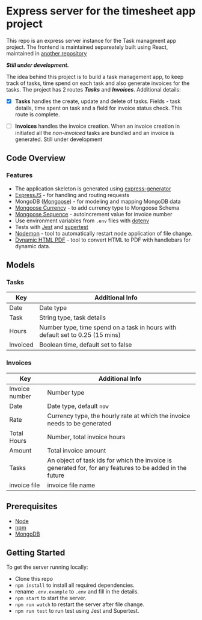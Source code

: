 # Express server for the timesheet app project

This repo is an express server instance for the Task managment app project. The frontend is maintained separeately built using React, maintained in [another repository](https://github.com/fredy-sudhir-james/timesheetapp)

***Still under development.***

The idea behind this project is to build a task management app, to keep track of tasks, time spend on each task and also generate invoices for the tasks. The project has 2 routes ***Tasks*** and ***Invoices***. Additional details:
- [x] **Tasks** handles the create, update and delete of tasks. Fields - task details, time spent on task and a field for invoice status check. This route is complete.
- [ ] **Invoices** handles the invoice creation. When an invoice creation in initiated all the *non-invoiced* tasks are bundled and an invoice is generated. Still under development


## Code Overview

### Features

+ The application skeleton is generated using [express-generator](https://www.npmjs.com/package/express-generator)
+ [ExpressJS](https://www.npmjs.com/package/express) - for handling and routing requests
+ MongoDB ([Mongoose](https://mongoosejs.com/)) - for modeling and mapping MongoDB data
+ [Mongoose Currency](https://www.npmjs.com/package/mongoose-currency) - to add currency type to Mongoose Schema
+ [Mongoose Sequence](https://www.npmjs.com/package/mongoose-sequence) - autoincrement value for invoice number
+ Use environment variables from `.env` files with [dotenv](https://www.npmjs.com/package/dotenv)
+ Tests with [Jest](https://jestjs.io/) and [supertest](https://www.npmjs.com/package/supertest)
+ [Nodemon](https://www.npmjs.com/package/nodemon) - tool to automatically restart node application of file change.
+ [Dynamic HTML PDF](https://www.npmjs.com/package/dynamic-html-pdf) - tool to convert HTML to PDF with handlebars for dynamic data.

## Models

### Tasks

| Key  | Additional Info |
| ---- | --------------- |
| Date | Date type       |
| Task | String type, task details |
| Hours | Number type, time spend on a task in hours with default set to 0.25 (15 mins) |
| Invoiced | Boolean time, default set to false |

### Invoices

| Key            | Additional Info |
| -------------- | --------------- |
| Invoice number | Number type     |
| Date           | Date type, default `now` |
| Rate           | Currency type, the hourly rate at which the invoice needs to be generated |
| Total Hours    | Number, total invoice hours |
| Amount         | Total invoice amount |
| Tasks          | An object of task ids for which the invoice is generated for, for any features to be added in the future |
| invoice file   | invoice file name |

## Prerequisites

+ [Node](https://nodejs.org/en)
+ [npm](https://www.npmjs.com/)
+ [MongoDB](https://www.mongodb.com/docs/manual/installation/#tutorials)

## Getting Started

To get the server running locally:

+ Clone this repo
+ `npm install` to install all required dependencies.
+ rename `.env.example` to `.env` and fill in the details.
+ `npm start` to start the server.
+ `npm run watch` to restart the server after file change.
+ `npm run test` to run test using Jest and Supertest.
